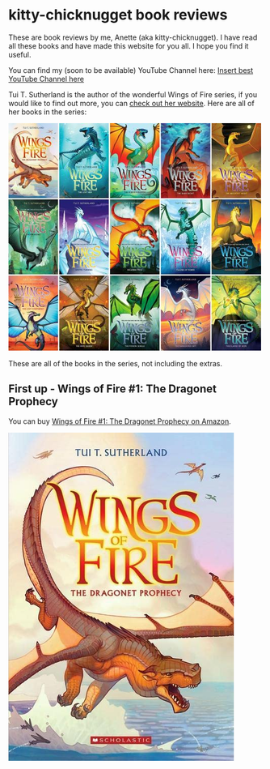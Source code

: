 # kitty-chicknugget book reviews

These are book reviews by me, Anette (aka kitty-chicknugget). I have read all these books and have made this website for you all. I hope you find it useful.

You can find my (soon to be available) YouTube Channel here: [Insert best YouTube Channel here](https://www.youtube.com/)

Tui T. Sutherland is the author of the wonderful Wings of Fire series, if you would like to find out more, you can [check out her website](https://tuibooks.com/).
Here are all of her books in the series:

![Wings of Fire 1 - The Dragonet Prophecy](/assets/images/wings-of-fire-all.jpg)

These are all of the books in the series, not including the extras.

## First up - Wings of Fire #1: The Dragonet Prophecy

You can buy [Wings of Fire #1: The Dragonet Prophecy on Amazon](https://a.co/d/aWHV167).

![Wings of Fire 1 - The Dragonet Prophecy](/assets/images/wings-of-fire-book-1.jpg)

